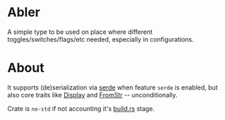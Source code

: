 # Abler
A simple type to be used on place where different toggles/switches/flags/etc needed, especially in configurations.

# About
It supports (de)serialization via [serde](https://serde.rs/) when feature `serde` is enabled, but also core traits like [Display](https://doc.rust-lang.org/std/fmt/trait.Display.html) and [FromStr](https://doc.rust-lang.org/std/str/trait.FromStr.html) -- unconditionally.

Crate is `no-std` if not accounting it's [build.rs](/build.rs) stage.